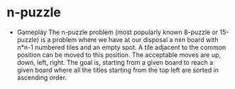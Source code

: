 # n-puzzle

* Gameplay
The n-puzzle problem (most popularly known 8-puzzle or 15-puzzle) is a problem where we have at our disposal a nxn board with n*n-1 numbered tiles and an empty spot. A tile adjacent to the common position can be moved to this position. The acceptable moves are up, down, left, right. The goal is, starting from a given board to reach a given board where all the titles starting from the top left are sorted in ascending order. 

